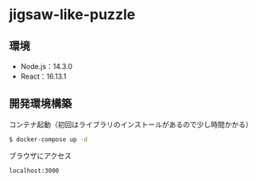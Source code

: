 # jigsaw-like-puzzle

## 環境
- Node.js：14.3.0
- React：16.13.1

## 開発環境構築
コンテナ起動（初回はライブラリのインストールがあるので少し時間かかる）
```bash
$ docker-compose up -d
```

ブラウザにアクセス
```
localhost:3000
```